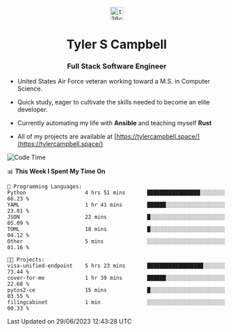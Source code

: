 <p align="center">
<a href="https://www.linkedin.com/in/t36campbell" target="blank"><img align="center" src="https://ik.imagekit.io/t36campbell/Portfolio/linkedin.png.original_m8bbGgPh6.png" alt="t36campbell" height="30" width="30" /></a>
</p>
<h1 align="center">Tyler S Campbell</h1>
<h3 align="center">Full Stack Software Engineer</h3>

* United States Air Force veteran working toward a M.S. in Computer Science.

* Quick study, eager to cultivate the skills needed to become an elite developer.

* Currently automating my life with **Ansible** and teaching myself **Rust**

* All of my projects are available at [https://tylercampbell.space/](https://tylercampbell.space/)

<!--START_SECTION:waka-->
![Code Time](http://img.shields.io/badge/Code%20Time-2%2C595%20hrs%2017%20mins-blue)

📊 **This Week I Spent My Time On** 

```text
💬 Programming Languages: 
Python                   4 hrs 51 mins       █████████████████░░░░░░░░   66.23 % 
YAML                     1 hr 41 mins        ██████░░░░░░░░░░░░░░░░░░░   23.01 % 
JSON                     22 mins             █░░░░░░░░░░░░░░░░░░░░░░░░   05.09 % 
TOML                     18 mins             █░░░░░░░░░░░░░░░░░░░░░░░░   04.12 % 
Other                    5 mins              ░░░░░░░░░░░░░░░░░░░░░░░░░   01.16 % 

🐱‍💻 Projects: 
visa-unified-endpoint    5 hrs 23 mins       ██████████████████░░░░░░░   73.44 % 
cover-for-me             1 hr 39 mins        ██████░░░░░░░░░░░░░░░░░░░   22.68 % 
pytos2-ce                15 mins             █░░░░░░░░░░░░░░░░░░░░░░░░   03.55 % 
filingcabinet            1 min               ░░░░░░░░░░░░░░░░░░░░░░░░░   00.33 % 
```


 Last Updated on 29/06/2023 12:43:28 UTC
<!--END_SECTION:waka-->
